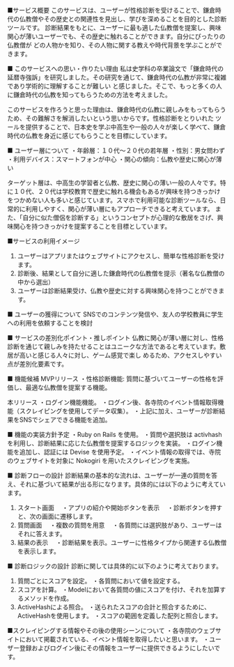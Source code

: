 ■サービス概要
このサービスは、ユーザーが性格診断を受けることで、鎌倉時代の仏教僧やその歴史との関連性を見出し、学びを深めることを目的とした診断ツールです。
診断結果をもとに、ユーザーに最も適した仏教僧を提案し、興味関心が薄いユーザーでも、その歴史に触れることができます。自分にぴったりの仏教僧が
どの人物かを知り、その人物に関する教えや時代背景を学ぶことができます。

■ このサービスへの思い・作りたい理由
私は史学科の卒業論文で「鎌倉時代の延暦寺強訴」を研究しました。その研究を通じて、鎌倉時代の仏教が非常に複雑であり学術的に理解することが難しい
と感じました。そこで、もっと多くの人に鎌倉時代の仏教を知ってもらうための方法を考えました。

このサービスを作ろうと思った理由は、鎌倉時代の仏教に親しみをもってもらうため、その難解さを解消したいという思いからです。性格診断をとりいれた
ツールを提供することで、日本史を学ぶ中高生や一般の人々が楽しく学べて、鎌倉時代の仏教を身近に感じてもらうことを目標にしています。

■ ユーザー層について
・年齢層：１０代～２０代の若年層
・性別：男女問わず
・利用デバイス：スマートフォンが中心
・関心の傾向：仏教や歴史に関心が薄い

ターゲット層は、中高生の学習者と仏教、歴史に関心の薄い一般の人々です。特に１０代、２０代は学校教育で歴史に触れる機会もあるが興味を持つきっかけ
をつかめない人も多いと感じています。スマホで利用可能な診断ツールなら、日常的に利用しやすく、関心が薄い層にもアプローチできると考えています。
また、「自分に似た僧侶を診断する」というコンセプトが心理的な敷居をさげ、興味関心を持つきっかけを提案することを目標としています。

■サービスの利用イメージ
1. ユーザーはアプリまたはウェブサイトにアクセスし、簡単な性格診断を受けます。
2. 診断後、結果として自分に適した鎌倉時代の仏教僧を提示（著名な仏教僧の中から選出）
3. ユーザーは診断結果受け、仏教や歴史に対する興味関心を持つことができます。

■ ユーザーの獲得について
SNSでのコンテンツ発信や、友人の学校教員に学生への利用を依頼することを検討

■ サービスの差別化ポイント・推しポイント
仏教に関心が薄い層に対し、性格診断を通じて親しみを持たせることはユニークな方法であると考えています。敷居が高いと感じる人々に対し、ゲーム感覚で楽し
めるため、アクセスしやすい点が差別化要素です。

■ 機能候補
MVPリリース
・性格診断機能: 質問に基づいてユーザーの性格を評価し、最適な仏教僧を提案する機能。
  
本リリース
・ログイン機能機能。
・ログイン後、各寺院のイベント情報取得機能（スクレイピングを使用してデータ収集）。
・上記に加え、ユーザーが診断結果をSNSでシェアできる機能を追加。

■ 機能の実装方針予定
・Ruby on Rails を使用。
・質問や選択肢は activhash を利用し、診断結果に応じた仏教僧を提案するロジックを実装。
・ログイン機能を追加し、認証には Devise を使用予定。
・イベント情報の取得では、寺院のウェブサイトを対象に Nokogiri を用いたスクレイピングを実施。

■ 診断フローの設計
診断結果の基本的な流れは、ユーザーが一連の質問を答え、それに基づいて結果が出る形になります。具体的には以下のように考えています。
1. スタート画面
　・アプリの紹介や開始ボタンを表示
　・診断ボタンを押すと、次の画面に遷移します。
2. 質問画面
　・複数の質問を用意
　・各質問には選択肢があり、ユーザーはそれに答えます。
3. 結果の表示
　・診断結果を表示。ユーザーに性格タイプから関連する仏教僧を表示します。

■ 診断ロジックの設計
診断に関しては具体的に以下のように考えております。
1. 質問ごとにスコアを設定。
   ・各質問において値を設定する。
2. スコアを計算。
   ・Modelにおいて各質問の値にスコアを付け、それを加算するメソッドを作成。
3. ActiveHashによる照合。
   ・送られたスコアの合計と照合するために、ActiveHashを使用します。
   ・スコアの範囲を定義した配列と照合します。

■スクレイピングする情報やその後の使用シーンについて
・各寺院のウェブサイトにおいて掲載されている、イベント情報を取得したいと思います。
・ユーザー登録およびログイン後にその情報をユーザーに提供できるようにしたいです。